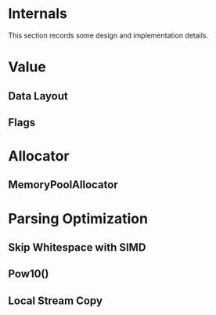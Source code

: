 # Internals

This section records some design and implementation details.

# Value

## Data Layout

## Flags

# Allocator

## MemoryPoolAllocator

# Parsing Optimization

## Skip Whitespace with SIMD

## Pow10()

## Local Stream Copy
